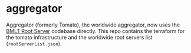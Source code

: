 # aggregator

Aggregator (formerly Tomato), the worldwide aggregator, now uses the [BMLT Root Server](https://github.com/bmlt-enabled/bmlt-root-server) codebase directly. This repo contains the terraform for the tomato infrastructure and the worldwide root servers list (`rootServerList.json`).

